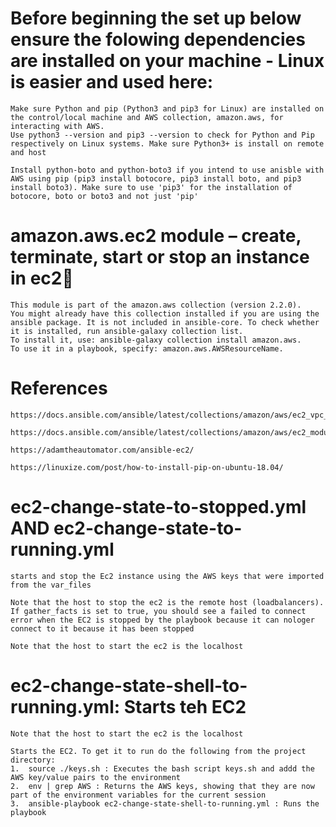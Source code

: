 # Before beginning the set up below ensure the folowing dependencies are installed on your machine - Linux is easier and used here:

    Make sure Python and pip (Python3 and pip3 for Linux) are installed on the control/local machine and AWS collection, amazon.aws, for interacting with AWS.
    Use python3 --version and pip3 --version to check for Python and Pip respectively on Linux systems. Make sure Python3+ is install on remote and host

    Install python-boto and python-boto3 if you intend to use anisble with AWS using pip (pip3 install botocore, pip3 install boto, and pip3 install boto3). Make sure to use 'pip3' for the installation of botocore, boto or boto3 and not just 'pip'

# amazon.aws.ec2 module – create, terminate, start or stop an instance in ec2

    This module is part of the amazon.aws collection (version 2.2.0).
    You might already have this collection installed if you are using the ansible package. It is not included in ansible-core. To check whether it is installed, run ansible-galaxy collection list.
    To install it, use: ansible-galaxy collection install amazon.aws.
    To use it in a playbook, specify: amazon.aws.AWSResourceName.

# References

    https://docs.ansible.com/ansible/latest/collections/amazon/aws/ec2_vpc_net_module.html#notes

    https://docs.ansible.com/ansible/latest/collections/amazon/aws/ec2_module.html#examples

    https://adamtheautomator.com/ansible-ec2/

    https://linuxize.com/post/how-to-install-pip-on-ubuntu-18.04/

# ec2-change-state-to-stopped.yml AND ec2-change-state-to-running.yml

    starts and stop the Ec2 instance using the AWS keys that were imported from the var_files

    Note that the host to stop the ec2 is the remote host (loadbalancers). If gather_facts is set to true, you should see a failed to connect error when the EC2 is stopped by the playbook because it can nologer connect to it because it has been stopped

    Note that the host to start the ec2 is the localhost

# ec2-change-state-shell-to-running.yml: Starts teh EC2

    Note that the host to start the ec2 is the localhost

    Starts the EC2. To get it to run do the following from the project directory:
    1.  source ./keys.sh : Executes the bash script keys.sh and addd the AWS key/value pairs to the environment
    2.  env | grep AWS : Returns the AWS keys, showing that they are now part of the environment variables for the current session
    3.  ansible-playbook ec2-change-state-shell-to-running.yml : Runs the playbook
